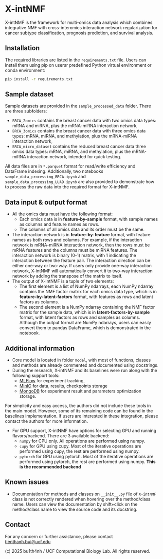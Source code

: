 # X-intNMF

X-intNMF is the framework for multi-omics data analysis which combines integrative NMF with cross-interomics interaction network regularization for cancer subtype classification, prognosis prediction, and survival analysis.

## Installation

The required libraries are listed in the `requirements.txt` file. Users can install them using pip on usersr predefined Python virtual environment or conda environment:

```bash
pip install -r requirements.txt
```

## Sample dataset
Sample datasets are provided in the `sample_processed_data` folder. There are three subfolders:
- `BRCA_2omics` contains the breast cancer data with two omics data types: mRNA and miRNA, plus the mRNA-miRNA interaction network,
- `BRCA_3omics` contains the breast cancer data with three omics data types: mRNA, miRNA, and methylation, plus the mRNA-miRNA interaction network,
- `BRCA_micro_dataset` contains the reduced breast cancer data three omics data types: mRNA, miRNA, and methylation, plus the mRNA-miRNA interaction network, intended for quick testing.

All data files are in `*.parquet` format for read/write efficiency and DataFrame indexing. Additionally, two notebooks `sample_data_processing_BRCA.ipynb` and `sample_data_processing_LUAD.ipynb` are also provided to demonstrate how to process the raw data into the required format for X-intNMF.


## Data input & output format
- All the omics data must have the following format:
    - Each omics data is in **feature-by-sample** format, with sample names as columns and feature names as rows.
    - The columns of all omics data and its order must be the same.
- The interaction network is in **feature-by-feature** format, with feature names as both rows and columns. For example, if the interaction network is mRNA-miRNA interaction network, then the rows must be mRNA features and the columns must be miRNA features. The interaction network is binary (0-1) matrix, with 1 indicating the interaction between the feature pair. The interaction direction can be either one-way or two-way. If users only provide one-way interaction network, X-intNMF will automatically convert it to two-way interaction network by adding the transpose of the matrix to itself.
- The output of X-intNMF is a tuple of two elements:
    - The first element is a list of NumPy ndarrays, each NumPy ndarray contains the NMF factor matrix for each omics data type, which is in **feature-by-latent-factors** format, with features as rows and latent factors as columns.
    - The second element is a NumPy ndarray containing the NMF factor matrix for the sample data, which is in **latent-factors-by-sample** format, with latent factors as rows and samples as columns.
Although the output format are NumPy ndarrays, users can easily convert them to pandas DataFrame, which is demonstrated in the notebook.


## Additional information
- Core model is located in folder `model`, with most of functions, classes and methods are already commented and documented using docstrings.
- During the research, X-intNMF and its baselines were run along with the following support tools:
    - [MLFlow](https://mlflow.org/) for experiment tracking,
    - [MinIO](https://min.io/) for data, results, checkpoints storage
    - [MongoDB](https://www.mongodb.com/) for experiment result and parameters optimization storage.

For simplicity and easy access, the authors did not include these tools in the main model. However, some of its remaining code can be found in the baselines implementation. If users are interested in these integration, please contact the authors for more information.

- For GPU support, X-intNMF have options for selecting GPU and running flavors/backend. There are 3 available backend:
    - `numpy` for CPU only. All operations are performed using numpy.
    - `cupy` for GPU using cupy. Most of the iterative operations are performed using cupy, the rest are performed using numpy.
    - `pytorch` for GPU using pytorch. Most of the iterative operations are performed using pytorch, the rest are performed using numpy. **This is the recommended backend**


## Known issues
- Documentation for methods and classes on `__init__.py` file of `X-intNMF` class is not correctly rendered when hovering over the method/class name. Users can view the documentation by shift+click on the method/class name to view the source code and its docstring.

## Contact
For any concern or further assistance, please contact [tienthanh.bui@ucf.edu](mailto:tienthanh.bui@ucf.edu)


(c) 2025 bu1th4nh / UCF Computational Biology Lab. All rights reserved. 